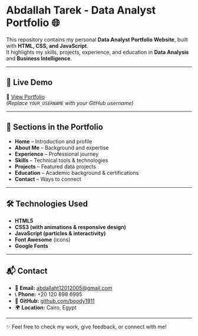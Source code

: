 # Abdallah Tarek - Data Analyst Portfolio 🌐

This repository contains my personal **Data Analyst Portfolio Website**, built with **HTML, CSS, and JavaScript**.  
It highlights my skills, projects, experience, and education in **Data Analysis** and **Business Intelligence**.

---

## 🚀 Live Demo
🔗 [View Portfolio](https://YOUR_USERNAME.github.io/portfolio/)  
*(Replace `YOUR_USERNAME` with your GitHub username)*

---

## 📂 Sections in the Portfolio
- **Home** – Introduction and profile
- **About Me** – Background and expertise
- **Experience** – Professional journey
- **Skills** – Technical tools & technologies
- **Projects** – Featured data projects
- **Education** – Academic background & certifications
- **Contact** – Ways to connect

---

## 🛠️ Technologies Used
- **HTML5**  
- **CSS3 (with animations & responsive design)**  
- **JavaScript (particles & interactivity)**  
- **Font Awesome** (icons)  
- **Google Fonts**  

---

## 📬 Contact
- 📧 **Email:** [abdallaht12012005@gmail.com](mailto:abdallaht12012005@gmail.com)  
- 📞 **Phone:** +20 120 898 6995  
- 🐙 **GitHub:** [github.com/boody1911](https://github.com/boody1911)  
- 🌍 **Location:** Cairo, Egypt  

---

✨ Feel free to check my work, give feedback, or connect with me!
